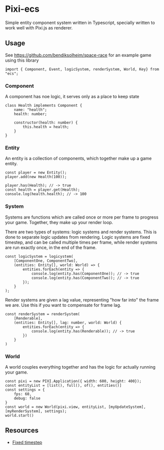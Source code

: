 # Pixi-ecs

Simple entity component system written in Typescript, specially written to work well with Pixi.js as renderer.

## Usage

See https://github.com/bendiksolheim/space-race for an example game using this library

```
import { Component, Event, logicSystem, renderSystem, World, Key} from "ecs";
```

### Component

A component has noe logic, it serves only as a place to keep state

```
class Health implements Component {
    name: "health";
    health: number;

    constructor(health: number) {
        this.health = health;
    }
}
```

### Entity

An entity is a collection of components, which together make up a game entity.

```
const player = new Entity();
player.add(new Health(100));

player.has(Health); // -> true
const health = player.get(Health);
console.log(health.health); // -> 100
```

### System

Systems are functions which are called once or more per frame to progress your game.
Together, they make up your render loop.

There are two types of systems: logic systems and render systems. This is done to separate
logic updates from rendering. Logic systems are fixed timestep, and can be called multiple
times per frame, while render systems are run exactly once, in the end of the frame.

```
const logicSystem = logicystem(
    [ComponentOne, ComponentTwo],
    (entities: Entity[], world: World) => {
        entities.forEach(entity => {
            console.log(entity.has(ComponentOne)); // -> true
            console.log(entity.has(ComponentTwo)); // -> true
        });
    }
); 
```
 
 Render systems are given a lag value, representing "how far into" the frame we are. Use
 this if you want to compensate for frame lag.

```
const renderSystem = renderSystem(
    [Renderable],
    (entities: Entity[], lag: number, world: World) {
        entities.forEach(entity => {
            console.log(entity.has(Renderable)); // -> true
        })
    }
)
```

### World

A world couples everything together and has the logic for actually running your game.


```
const pixi = new PIXI.Application({ width: 600, height: 400});
const entityList = [list(), full(), of(), entities()]
const settings = {
    fps: 60,
    debug: false
}
const world = new World(pixi.view, entityList, [myUpdateSystem], [myRenderSystem], settings);
world.start()
```

## Resources

- [Fixed timestep](https://jsbin.com/rojitufojo/1/edit?html,js,output)
